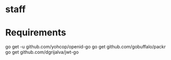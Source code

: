 # staff

# Requirements
go get -u github.com/yohcop/openid-go
go get github.com/gobuffalo/packr
go get github.com/dgrijalva/jwt-go